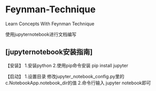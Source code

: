 # Feynman-Technique
Learn Concepts With Feynman Technique

使用jupyternotebook进行文档编写
## [jupyternotebook安装指南]
【安装】
1.安装python
2.使用pip命令安装
    pip install jupyter

【启动】
1.设置目录
    修改jupyter_notebook_config.py里的c.NotebookApp.notebook_dir的值
2.命令行输入
    jupyter notebook即可
